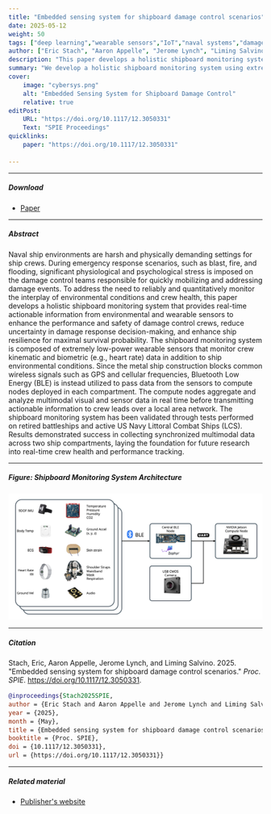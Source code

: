 ```yaml
---
title: "Embedded sensing system for shipboard damage control scenarios" 
date: 2025-05-12
weight: 50
tags: ["deep learning","wearable sensors","IoT","naval systems","damage control","cyber-physical systems","health monitoring"]
author: ["Eric Stach", "Aaron Appelle", "Jerome Lynch", "Liming Salvino"]
description: "This paper develops a holistic shipboard monitoring system that provides real-time actionable information from environmental and wearable sensors to enhance the performance and safety of damage control crews. Published in SPIE Proceedings, 2025." 
summary: "We develop a holistic shipboard monitoring system using extremely low-power wearable sensors and BLE connectivity to monitor crew kinematic and biometric data plus ship environmental conditions, enabling real-time crew health and performance tracking during emergency response scenarios." 
cover:
    image: "cybersys.png"
    alt: "Embedded Sensing System for Shipboard Damage Control"
    relative: true
editPost:
    URL: "https://doi.org/10.1117/12.3050331"
    Text: "SPIE Proceedings"
quicklinks:
    paper: "https://doi.org/10.1117/12.3050331"

---
```


---

##### Download

+ [Paper](https://doi.org/10.1117/12.3050331)

---

##### Abstract

Naval ship environments are harsh and physically demanding settings for ship crews. During emergency response scenarios, such as blast, fire, and flooding, significant physiological and psychological stress is imposed on the damage control teams responsible for quickly mobilizing and addressing damage events. To address the need to reliably and quantitatively monitor the interplay of environmental conditions and crew health, this paper develops a holistic shipboard monitoring system that provides real-time actionable information from environmental and wearable sensors to enhance the performance and safety of damage control crews, reduce uncertainty in damage response decision-making, and enhance ship resilience for maximal survival probability. The shipboard monitoring system is composed of extremely low-power wearable sensors that monitor crew kinematic and biometric (e.g., heart rate) data in addition to ship environmental conditions. Since the metal ship construction blocks common wireless signals such as GPS and cellular frequencies, Bluetooth Low Energy (BLE) is instead utilized to pass data from the sensors to compute nodes deployed in each compartment. The compute nodes aggregate and analyze multimodal visual and sensor data in real time before transmitting actionable information to crew leads over a local area network. The shipboard monitoring system has been validated through tests performed on retired battleships and active US Navy Littoral Combat Ships (LCS). Results demonstrated success in collecting synchronized multimodal data across two ship compartments, laying the foundation for future research into real-time crew health and performance tracking.

---

##### Figure: Shipboard Monitoring System Architecture

![](cybersys.png)

---

##### Citation

Stach, Eric, Aaron Appelle, Jerome Lynch, and Liming Salvino. 2025. "Embedded sensing system for shipboard damage control scenarios." *Proc. SPIE*. https://doi.org/10.1117/12.3050331.

```BibTeX
@inproceedings{Stach2025SPIE,
author = {Eric Stach and Aaron Appelle and Jerome Lynch and Liming Salvino},
year = {2025},
month = {May},
title = {Embedded sensing system for shipboard damage control scenarios},
booktitle = {Proc. SPIE},
doi = {10.1117/12.3050331},
url = {https://doi.org/10.1117/12.3050331}}
```

---

##### Related material

+ [Publisher's website](https://doi.org/10.1117/12.3050331)


